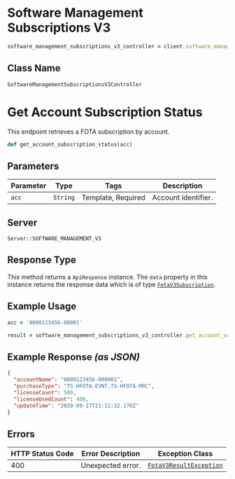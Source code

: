 # Software Management Subscriptions V3

```ruby
software_management_subscriptions_v3_controller = client.software_management_subscriptions_v3
```

## Class Name

`SoftwareManagementSubscriptionsV3Controller`


# Get Account Subscription Status

This endpoint retrieves a FOTA subscription by account.

```ruby
def get_account_subscription_status(acc)
```

## Parameters

| Parameter | Type | Tags | Description |
|  --- | --- | --- | --- |
| `acc` | `String` | Template, Required | Account identifier. |

## Server

`Server::SOFTWARE_MANAGEMENT_V3`

## Response Type

This method returns a `ApiResponse` instance. The `data` property in this instance returns the response data which is of type [`FotaV3Subscription`](../../doc/models/fota-v3-subscription.md).

## Example Usage

```ruby
acc = '0000123456-00001'

result = software_management_subscriptions_v3_controller.get_account_subscription_status(acc)
```

## Example Response *(as JSON)*

```json
{
  "accountName": "0000123456-000001",
  "purchaseType": "TS-HFOTA-EVNT,TS-HFOTA-MRC",
  "licenseCount": 500,
  "licenseUsedCount": 400,
  "updateTime": "2020-09-17T21:11:32.170Z"
}
```

## Errors

| HTTP Status Code | Error Description | Exception Class |
|  --- | --- | --- |
| 400 | Unexpected error. | [`FotaV3ResultException`](../../doc/models/fota-v3-result-exception.md) |


